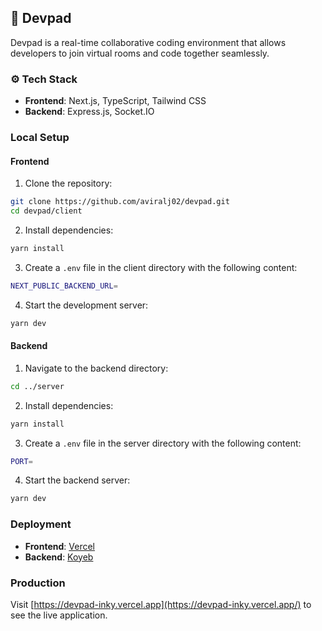 ## 🔀 Devpad

Devpad is a real-time collaborative coding environment that allows developers to join virtual rooms and code together seamlessly.

### ⚙️ Tech Stack

- **Frontend**: Next.js, TypeScript, Tailwind CSS
- **Backend**: Express.js, Socket.IO

### Local Setup

#### Frontend

1. Clone the repository:

```bash
git clone https://github.com/aviralj02/devpad.git
cd devpad/client
```

2. Install dependencies:

```bash
yarn install
```

3. Create a `.env` file in the client directory with the following content:

```bash
NEXT_PUBLIC_BACKEND_URL=
```

4. Start the development server:

```bash
yarn dev
```

#### Backend

1. Navigate to the backend directory:

```bash
cd ../server
```

2. Install dependencies:

```bash
yarn install
```

3. Create a `.env` file in the server directory with the following content:

```bash
PORT=
```

4. Start the backend server:

```bash
yarn dev
```

### Deployment

- **Frontend**: [Vercel](https://vercel.com)
- **Backend**: [Koyeb](https://www.koyeb.com/)

### Production

Visit [https://devpad-inky.vercel.app](https://devpad-inky.vercel.app/) to see the live application.
